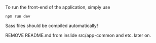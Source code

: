 To run the front-end of the application, simply use

`npm run dev`

Sass files should be compiled automatically!

REMOVE README.md from inslide src/app-common and etc. later on.
